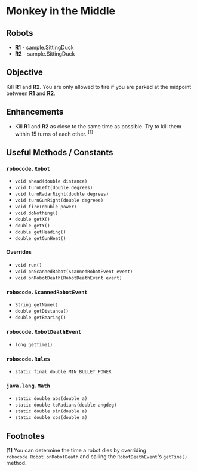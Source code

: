 # Monkey in the Middle

## Robots

- **R1** - sample.SittingDuck
- **R2** - sample.SittingDuck

## Objective

Kill **R1** and **R2**. You are only allowed to fire if you are parked at the midpoint between **R1** and **R2**.

## Enhancements

- Kill **R1** and **R2** as close to the same time as possible. Try to kill them within 15 turns of each other. <sup>[1]</sup>

## Useful Methods / Constants

### `robocode.Robot`

- `void ahead(double distance)`
- `void turnLeft(double degrees)`
- `void turnRadarRight(double degrees)`
- `void turnGunRight(double degrees)`
- `void fire(double power)`
- `void doNothing()`
- `double getX()`
- `double getY()`
- `double getHeading()`
- `double getGunHeat()`

#### Overrides

- `void run()`
- `void onScannedRobot(ScannedRobotEvent event)`
- `void onRobotDeath(RobotDeathEvent event)`

### `robocode.ScannedRobotEvent`

- `String getName()`
- `double getDistance()`
- `double getBearing()`

### `robocode.RobotDeathEvent`
- `long getTime()`

### `robocode.Rules`

- `static final double MIN_BULLET_POWER`

### `java.lang.Math`

- `static double abs(double a)`
- `static double toRadians(double angdeg)`
- `static double sin(double a)`
- `static double cos(double a)`

## Footnotes

**[1]** You can determine the time a robot dies by overriding `robocode.Robot.onRobotDeath` and calling the `RobotDeathEvent`'s `getTime()` method.